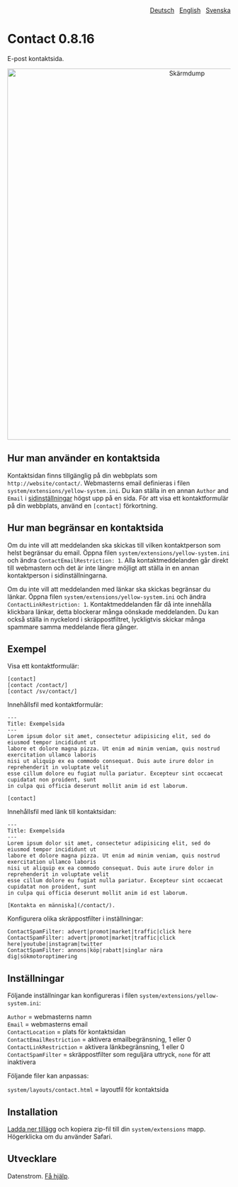 <p align="right"><a href="README-de.md">Deutsch</a> &nbsp; <a href="README.md">English</a> &nbsp; <a href="README-sv.md">Svenska</a></p>

# Contact 0.8.16

E-post kontaktsida.

<p align="center"><img src="contact-screenshot.png?raw=true" width="795" height="836" alt="Skärmdump"></p>

## Hur man använder en kontaktsida

Kontaktsidan finns tillgänglig på din webbplats som `http://website/contact/`. Webmasterns email definieras i filen `system/extensions/yellow-system.ini`. Du kan ställa in en annan `Author` and `Email` i [sidinställningar](https://github.com/datenstrom/yellow-extensions/tree/master/source/core/README-sv.md#inställningar-page) högst upp på en sida. För att visa ett kontaktformulär på din webbplats, använd en `[contact]` förkortning.

## Hur man begränsar en kontaktsida

Om du inte vill att meddelanden ska skickas till vilken kontaktperson som helst begränsar du email. Öppna filen `system/extensions/yellow-system.ini` och ändra `ContactEmailRestriction: 1`. Alla kontaktmeddelanden går direkt till webmastern och det är inte längre möjligt att ställa in en annan kontaktperson i sidinställningarna.

Om du inte vill att meddelanden med länkar ska skickas begränsar du länkar. Öppna filen `system/extensions/yellow-system.ini` och ändra `ContactLinkRestriction: 1`. Kontaktmeddelanden får då inte innehålla klickbara länkar, detta blockerar många oönskade meddelanden. Du kan också ställa in nyckelord i skräppostfiltret, lyckligtvis skickar många spammare samma meddelande flera gånger. 

## Exempel

Visa ett kontaktformulär:

    [contact]
    [contact /contact/]
    [contact /sv/contact/]

Innehållsfil med kontaktformulär:

    ---
    Title: Exempelsida
    ---
    Lorem ipsum dolor sit amet, consectetur adipisicing elit, sed do eiusmod tempor incididunt ut 
    labore et dolore magna pizza. Ut enim ad minim veniam, quis nostrud exercitation ullamco laboris 
    nisi ut aliquip ex ea commodo consequat. Duis aute irure dolor in reprehenderit in voluptate velit 
    esse cillum dolore eu fugiat nulla pariatur. Excepteur sint occaecat cupidatat non proident, sunt 
    in culpa qui officia deserunt mollit anim id est laborum.

    [contact]

Innehållsfil med länk till kontaktsidan:

    ---
    Title: Exempelsida
    ---
    Lorem ipsum dolor sit amet, consectetur adipisicing elit, sed do eiusmod tempor incididunt ut 
    labore et dolore magna pizza. Ut enim ad minim veniam, quis nostrud exercitation ullamco laboris 
    nisi ut aliquip ex ea commodo consequat. Duis aute irure dolor in reprehenderit in voluptate velit 
    esse cillum dolore eu fugiat nulla pariatur. Excepteur sint occaecat cupidatat non proident, sunt 
    in culpa qui officia deserunt mollit anim id est laborum.
    
    [Kontakta en människa](/contact/).

Konfigurera olika skräppostfilter i inställningar:

    ContactSpamFilter: advert|promot|market|traffic|click here
    ContactSpamFilter: advert|promot|market|traffic|click here|youtube|instagram|twitter
    ContactSpamFilter: annons|köp|rabatt|singlar nära dig|sökmotoroptimering

## Inställningar

Följande inställningar kan konfigureras i filen `system/extensions/yellow-system.ini`:

`Author` = webmasterns namn  
`Email` = webmasterns email  
`ContactLocation` = plats för kontaktsidan  
`ContactEmailRestriction` = aktivera emailbegränsning, 1 eller 0  
`ContactLinkRestriction` = aktivera länkbegränsning, 1 eller 0  
`ContactSpamFilter` = skräppostfilter som reguljära uttryck, `none` för att inaktivera  

Följande filer kan anpassas:

`system/layouts/contact.html` = layoutfil för kontaktsida  

## Installation

[Ladda ner tillägg](https://github.com/datenstrom/yellow-extensions/raw/master/zip/contact.zip) och kopiera zip-fil till din `system/extensions` mapp. Högerklicka om du använder Safari.

## Utvecklare

Datenstrom. [Få hjälp](https://datenstrom.se/sv/yellow/help/).
